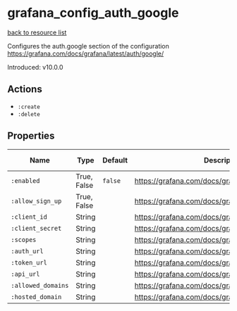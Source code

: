 # grafana_config_auth_google

[back to resource list](https://github.com/sous-chefs/grafana#resources)

Configures the auth.google section of the configuration <https://grafana.com/docs/grafana/latest/auth/google/>

Introduced: v10.0.0

## Actions

- `:create`
- `:delete`

## Properties

| Name               | Type        | Default | Description                                            | Allowed Values |
| ------------------ | ----------- | ------- | ------------------------------------------------------ | -------------- |
| `:enabled`         | True, False | `false` | <https://grafana.com/docs/grafana/latest/auth/google/> | true, false    |
| `:allow_sign_up`   | True, False |         | <https://grafana.com/docs/grafana/latest/auth/google/> | true, false    |
| `:client_id`       | String      |         | <https://grafana.com/docs/grafana/latest/auth/google/> |                |
| `:client_secret`   | String      |         | <https://grafana.com/docs/grafana/latest/auth/google/> |                |
| `:scopes`          | String      |         | <https://grafana.com/docs/grafana/latest/auth/google/> |                |
| `:auth_url`        | String      |         | <https://grafana.com/docs/grafana/latest/auth/google/> |                |
| `:token_url`       | String      |         | <https://grafana.com/docs/grafana/latest/auth/google/> |                |
| `:api_url`         | String      |         | <https://grafana.com/docs/grafana/latest/auth/google/> |                |
| `:allowed_domains` | String      |         | <https://grafana.com/docs/grafana/latest/auth/google/> |                |
| `:hosted_domain`   | String      |         | <https://grafana.com/docs/grafana/latest/auth/google/> |                |
